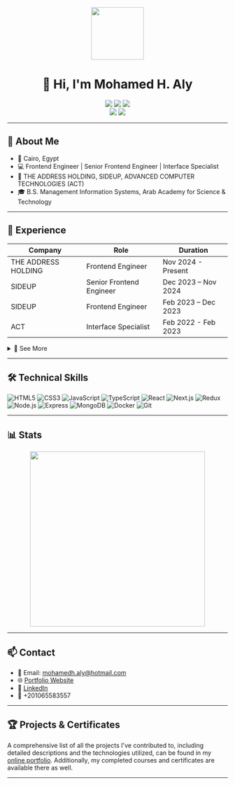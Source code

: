 <div align="center">
  <img src="https://media.giphy.com/media/26ufnwz3wDUli7GU0/giphy.gif" width="120" />
  
# 👋 Hi, I'm Mohamed H. Aly

  <img src="https://img.shields.io/badge/Frontend%20Engineer-Next.js%20%7C%20React%20%7C%20TypeScript-blue" />
  <img src="https://img.shields.io/badge/Location-Cairo,%20Egypt-orange" />
  <img src="https://img.shields.io/badge/Contact-mohamedh.aly@hotmail.com-green" />
  <br/>
  <a href="https://metwesh.github.io/threejs-portfolio/"><img src="https://img.shields.io/badge/Portfolio-Visit-blueviolet?logo=Firefox" /></a>
  <a href="https://www.linkedin.com/in/your-linkedin-profile"><img src="https://img.shields.io/badge/LinkedIn-Connect-blue?logo=LinkedIn" /></a>
</div>

---

## 🚀 About Me

- 📍 Cairo, Egypt
- 💻 Frontend Engineer | Senior Frontend Engineer | Interface Specialist
- 🏢 THE ADDRESS HOLDING, SIDEUP, ADVANCED COMPUTER TECHNOLOGIES (ACT)
- 🎓 B.S. Management Information Systems, Arab Academy for Science & Technology

---

## 💼 Experience

| Company             | Role                     | Duration            |
| ------------------- | ------------------------ | ------------------- |
| THE ADDRESS HOLDING | Frontend Engineer        | Nov 2024 - Present  |
| SIDEUP              | Senior Frontend Engineer | Dec 2023 – Nov 2024 |
| SIDEUP              | Frontend Engineer        | Feb 2023 – Dec 2023 |
| ACT                 | Interface Specialist     | Feb 2022 - Feb 2023 |

<details>
  <summary>🔎 See More</summary>

- **THE ADDRESS HOLDING**

  - Built CRMs/HRMs with Next.js, focusing on performance and scalability.
  - Led property listing e-commerce site (85%+ code authored).
  - SEO: SSR & dynamic routing for organic visibility.
  - Collaborated with designers & backend for seamless UI/UX.

- **SIDEUP**

  - Mentored engineers, led dashboard direction, optimized workflows.
  - Built B2C shipping dashboard (React, TypeScript, Bootstrap).
  - Ensured robust code quality and system reliability.

- **ACT**
  - Integrated hotel digital subsystems (Door Lock, IPTV, POS) with PMS.
  - Coordinated Oracle Opera Web Services for 480+ IHG hotels globally.

</details>

---

## 🛠️ Technical Skills

![HTML5](https://img.shields.io/badge/HTML5-E34F26?logo=html5&logoColor=white)
![CSS3](https://img.shields.io/badge/CSS3-1572B6?logo=css3&logoColor=white)
![JavaScript](https://img.shields.io/badge/JavaScript-F7DF1E?logo=javascript&logoColor=black)
![TypeScript](https://img.shields.io/badge/TypeScript-3178C6?logo=typescript&logoColor=white)
![React](https://img.shields.io/badge/React-61DAFB?logo=react&logoColor=black)
![Next.js](https://img.shields.io/badge/Next.js-000?logo=nextdotjs&logoColor=white)
![Redux](https://img.shields.io/badge/Redux-764ABC?logo=redux&logoColor=white)
![Node.js](https://img.shields.io/badge/Node.js-339933?logo=nodedotjs&logoColor=white)
![Express](https://img.shields.io/badge/Express-000?logo=express&logoColor=white)
![MongoDB](https://img.shields.io/badge/MongoDB-47A248?logo=mongodb&logoColor=white)
![Docker](https://img.shields.io/badge/Docker-2496ED?logo=docker&logoColor=white)
![Git](https://img.shields.io/badge/Git-F05032?logo=git&logoColor=white)

---

## 📊 Stats

<p align="center">
  <img src="https://github-readme-streak-stats.herokuapp.com/?user=Metwesh&theme=radical" width="400" />
</p>

---

## 📫 Contact

- 📧 Email: <mohamedh.aly@hotmail.com>
- 🌐 [Portfolio Website](https://metwesh.github.io/threejs-portfolio/)
- 💼 [LinkedIn](https://www.linkedin.com/in/mohamed-h-aly/)
- 📱 +201065583557

---

## 🏆 Projects & Certificates

A comprehensive list of all the projects I've contributed to, including detailed descriptions and the technologies utilized, can be found in my [online portfolio](https://metwesh.github.io/threejs-portfolio/). Additionally, my completed courses and certificates are available there as well.

---

<!--
Feel free to connect or reach out for collaboration, mentorship, or just to say hi!
-->
